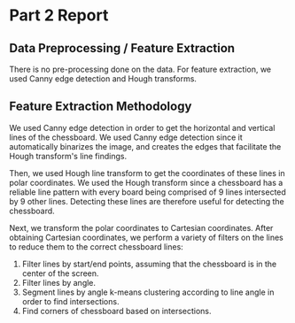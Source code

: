 # Part 2 Report

## Data Preprocessing / Feature Extraction

There is no pre-processing done on the data. For feature extraction, we used Canny edge detection and Hough transforms.

## Feature Extraction Methodology

We used Canny edge detection in order to get the horizontal and vertical lines of the chessboard. We used Canny edge detection since it automatically binarizes the image, and creates the edges that facilitate the Hough transform's line findings.

Then, we used Hough line transform to get the coordinates of these lines in polar coordinates. We used the Hough transform since a chessboard has a reliable line pattern with every board being comprised of 9 lines intersected by 9 other lines. Detecting these lines are therefore useful for detecting the chessboard.

Next, we transform the polar coordinates to Cartesian coordinates. After obtaining Cartesian coordinates, we perform a variety of filters on the lines to reduce them to the correct chessboard lines:

1. Filter lines by start/end points, assuming that the chessboard is in the center of the screen.
2. Filter lines by angle.
3. Segment lines by angle k-means clustering according to line angle in order to find intersections.
4. Find corners of chessboard based on intersections.
